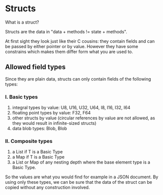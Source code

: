 Structs
=======

What is a struct?

Structs are the data in "data + methods != state + methods".

At first sight they look just like their C cousins: they contain fields
and can be passed by either pointer or by value. However they have some
constrains which makes them differ form what you are used to.

## Allowed field types

Since they are plain data, structs can only contain fields of the following
types:

### I. Basic types

1. integral types by value: U8, U16, U32, U64, I8, I16, I32, I64
2. floating point types by value: F32, F64
3. other structs by value (circular references by value are not
   allowed, as they would result in infinite-sized structs)
4. data blob types: Blob, Blob<T>

### II. Composite types

1. a List<T> if T is a Basic Type
2. a Map<T> if T is a Basic Type
3. a List<T> or Map<T> of any nesting depth where the base element type
   is a Basic Type.

So the values are what you would find for example in a JSON document.
By using only these types, we can be sure that the data of the struct
can be copied without any construction involved.

